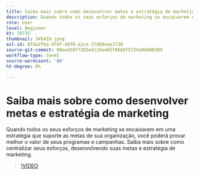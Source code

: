 ```yaml
---
title: Saiba mais sobre como desenvolver metas e estratégia de marketing
description: Quando todos os seus esforços de marketing se encaixarem em uma estratégia que suporte as metas de sua organização, você poderá provar melhor o valor de seus programas e campanhas.
role: User
level: Beginner
kt: 10735
thumbnail: 345419.jpeg
exl-id: 8fda2fba-97df-48f0-a1ce-37d60eaa3730
source-git-commit: 98ead59ff285e4133e4d5f0668f5724a9d680309
workflow-type: tm+mt
source-wordcount: '86'
ht-degree: 0%

---
```


# Saiba mais sobre como desenvolver metas e estratégia de marketing

Quando todos os seus esforços de marketing se encaixarem em uma estratégia que suporte as metas de sua organização, você poderá provar melhor o valor de seus programas e campanhas. Saiba mais sobre como centralizar seus esforços, desenvolvendo suas metas e estratégia de marketing.

>[!VIDEO](https://video.tv.adobe.com/v/345419/?quality=12&learn=on)

